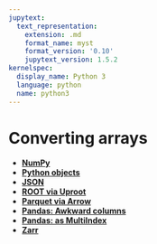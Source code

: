 ```yaml
---
jupytext:
  text_representation:
    extension: .md
    format_name: myst
    format_version: '0.10'
    jupytext_version: 1.5.2
kernelspec:
  display_name: Python 3
  language: python
  name: python3
---
```


Converting arrays
=================

   * **[NumPy](how-to-convert-numpy)**
   * **[Python objects](how-to-convert-python)**
   * **[JSON](how-to-convert-json)**
   * **[ROOT via Uproot](how-to-convert-uproot)**
   * **[Parquet via Arrow](how-to-convert-arrow)**
   * **[Pandas: Awkward columns](how-to-convert-pandas)**
   * **[Pandas: as MultiIndex](how-to-convert-pandas-multiindex)**
   * **[Zarr](how-to-convert-zarr)**
